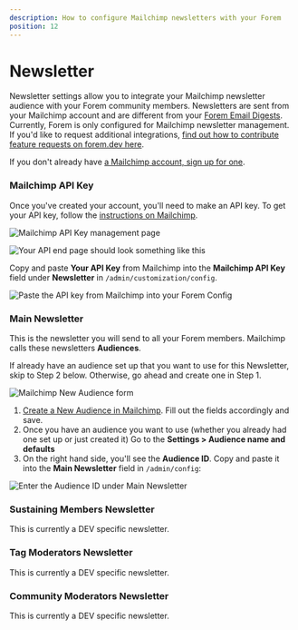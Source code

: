```yaml
---
description: How to configure Mailchimp newsletters with your Forem
position: 12
---
```


# Newsletter

Newsletter settings allow you to integrate your Mailchimp newsletter audience with your Forem community members. Newsletters are sent from your Mailchimp account and are different from your [Forem Email Digests](https://admin.forem.com/docs/_advanced-customization/config/email-digest-frequency). Currently, Forem is only configured for Mailchimp newsletter management. If you'd like to request additional integrations, [find out how to contribute feature requests on forem.dev here](https://admin.forem.com/docs/_community-resources/connect_with_forem_builders).

If you don't already have [a Mailchimp account, sign up for one](https://login.mailchimp.com/signup/). 

### Mailchimp API Key

Once you've created your account, you'll need to make an API key. To get your API key, follow the [instructions on Mailchimp](https://mailchimp.com/help/about-api-keys/).

![Mailchimp API Key management page](https://raw.githubusercontent.com/forem/admin-docs/main/static/img/mailchimpAPI.png)

![Your API end page should look something like this](https://raw.githubusercontent.com/forem/admin-docs/main/static/img/mailchimp-api-example.png)

Copy and paste **Your API Key** from Mailchimp into the **Mailchimp API Key** field under **Newsletter** in `/admin/customization/config`.

![Paste the API key from Mailchimp into your Forem Config](https://raw.githubusercontent.com/forem/admin-docs/main/static/img/mailchimpAPItoConfig.png)

### Main Newsletter

This is the newsletter you will send to all your Forem members. Mailchimp calls these newsletters **Audiences**. 

If already have an audience set up that you want to use for this Newsletter, skip to Step 2 below. Otherwise, go ahead and create one in Step 1.

![Mailchimp New Audience form](https://raw.githubusercontent.com/forem/admin-docs/main/static/img/mailchimpCreateAudience.png)

1. [Create a New Audience in Mailchimp](https://us12.admin.mailchimp.com/lists/new-list/). Fill out the fields accordingly and save.
2. Once you have an audience you want to use (whether you already had one set up or just created it) Go to the **Settings > Audience name and defaults**
3. On the right hand side, you'll see the **Audience ID**. Copy and paste it into the **Main Newsletter** field in `/admin/config`:

![Enter the Audience ID under Main Newsletter](https://raw.githubusercontent.com/forem/admin-docs/main/static/img/mailchimpMainNewsletterAudienceID.png)

### Sustaining Members Newsletter

This is currently a DEV specific newsletter. 

### Tag Moderators Newsletter

This is currently a DEV specific newsletter.

### Community Moderators Newsletter

This is currently a DEV specific newsletter.

